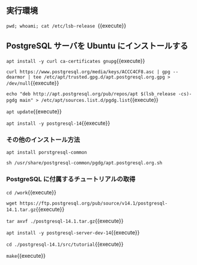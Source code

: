 ## 実行環境

`pwd; whoami; cat /etc/lsb-release `{{execute}}

## PostgreSQL サーバを Ubuntu にインストールする

`apt install -y curl ca-certificates gnupg`{{execute}}

`curl https://www.postgresql.org/media/keys/ACCC4CF8.asc | gpg --dearmor | tee /etc/apt/trusted.gpg.d/apt.postgresql.org.gpg > /dev/null`{{execute}}

`echo "deb http://apt.postgresql.org/pub/repos/apt $(lsb_release -cs)-pgdg main" > /etc/apt/sources.list.d/pgdg.list`{{execute}}

`apt update`{{execute}}

`apt install -y postgresql-14`{{execute}}

### その他のインストール方法

`apt install porstgresql-common`

`sh /usr/share/postgresql-common/pgdg/apt.postgresql.org.sh`

### PostgreSQL に付属するチュートリアルの取得

`cd /work`{{execute}}

`wget https://ftp.postgresql.org/pub/source/v14.1/postgresql-14.1.tar.gz`{{execute}}

`tar axvf ./postgresql-14.1.tar.gz`{{execute}}

`apt install -y postgresql-server-dev-14`{{execute}}

`cd ./postgresql-14.1/src/tutorial`{{execute}}

`make`{{execute}}


